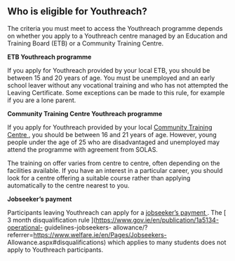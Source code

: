 ##  Who is eligible for Youthreach?

The criteria you must meet to access the Youthreach programme depends on
whether you apply to a Youthreach centre managed by an Education and Training
Board (ETB) or a Community Training Centre.

**ETB Youthreach programme**

If you apply for Youthreach provided by your local ETB, you should be between
15 and 20 years of age. You must be unemployed and an early school leaver
without any vocational training and who has not attempted the Leaving
Certificate. Some exceptions can be made to this rule, for example if you are
a lone parent.

**Community Training Centre Youthreach programme**

If you apply for Youthreach provided by your local [ Community Training Centre
](http://www.iacto.ie/learners/ctcs/) , you should be between 16 and 21 years
of age. However, young people under the age of 25 who are disadvantaged and
unemployed may attend the programme with agreement from SOLAS.

The training on offer varies from centre to centre, often depending on the
facilities available. If you have an interest in a particular career, you
should look for a centre offering a suitable course rather than applying
automatically to the centre nearest to you.

**Jobseeker’s payment**

Participants leaving Youthreach can apply for a [ jobseeker’s payment
](/en/social-welfare/unemployed-people/signing-on/) . The [ 3 month
disqualification rule ](https://www.gov.ie/en/publication/1a5134-operational-
guidelines-jobseekers-
allowance/?referrer=https://www.welfare.ie/en/Pages/Jobseekers-
Allowance.aspx#disqualifications) which applies to many students does not
apply to Youthreach participants.
